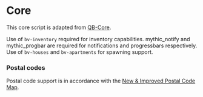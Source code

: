 # Core

This core script is adapted from [QB-Core](https://github.com/qbcore-framework/qb-core).

Use of  `bv-inventory` required for inventory capabilities. mythic_notify and mythic_progbar are required for notifications and progressbars respectively.
Use of `bv-houses` and `bv-apartments` for spawning support.

### Postal codes
Postal code support is in accordance with the [New & Improved Postal Code Map](https://forum.cfx.re/t/release-postal-code-map-minimap-new-improved-v1-3/147458).